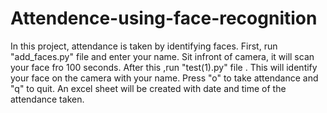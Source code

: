 # Attendence-using-face-recognition
In this project, attendance is taken by identifying faces.
First, run "add_faces.py" file and enter your name. Sit infront of camera, it will scan your face fro 100 seconds.
After this ,run "test(1).py" file . This will identify your face on the camera with your name. 
Press "o" to take attendance and "q" to quit.
An excel sheet will be created with date and time of the attendance taken.
